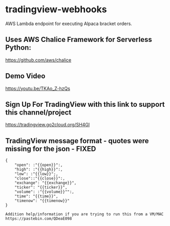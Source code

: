 # tradingview-webhooks

AWS Lambda endpoint for executing Alpaca bracket orders. 

## Uses AWS Chalice Framework for Serverless Python:

https://github.com/aws/chalice

## Demo Video

https://youtu.be/TKAo_Z-hzQs

## Sign Up For TradingView with this link to support this channel/project

https://tradingview.go2cloud.org/SH4Gl

## TradingView message format - quotes were missing for the json - FIXED

```
{
    "open": :"{{open}}":,
    "high": :"{{high}}":,
    "low": :"{{low}}";,
    "close"::"{{close}}":,
    "exchange": "{{exchange}}",
    "ticker": "{{ticker}}",
    "volume": :"{{volume}}"":,
    "time": "{{time}}",
    "timenow": "{{timenow}}"
}

Addition help/information if you are trying to run this from a VM/MAC
https://pastebin.com/QDeaE098
```
